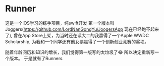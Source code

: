 # Runner

这是一个iOS学习的练手项目，纯swift开发
第一个版本叫Joggers(https://github.com/LordNanGongYu/JoogersApp 现在已经跑不起来了), 曾在App Store上架，为当时还在读大二的我赢得了一个Apple WWDC Scholarship, 为我和一个同学还有他女票赢得了一个创新创业竞赛的奖项。

随着年龄阅历和知识的增长，我们觉得第一版写的太垃圾了😂
所以决定重新写一个版本。
于是就有了Runners
